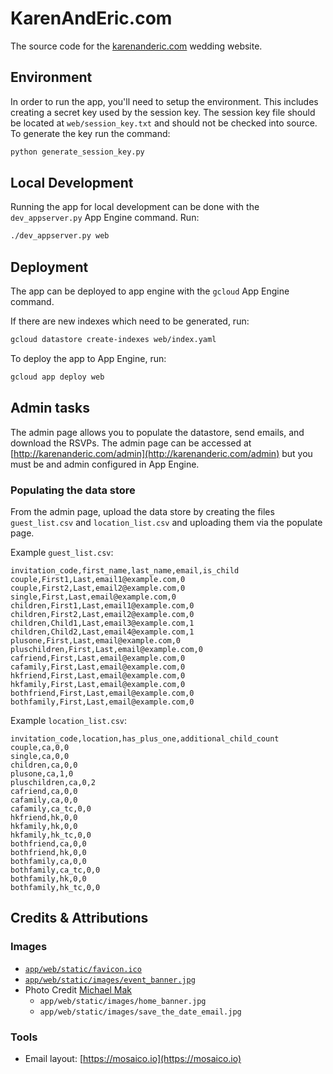 # KarenAndEric.com

The source code for the [karenanderic.com](https://karenanderic.com) wedding
website.

## Environment

In order to run the app, you'll need to setup the environment. This includes
creating a secret key used by the session key. The session key file should be
located at `web/session_key.txt` and should not be checked into source. To
generate the key run the command:

```sh
python generate_session_key.py
```

## Local Development

Running the app for local development can be done with the `dev_appserver.py`
App Engine command. Run:

```sh
./dev_appserver.py web
```

## Deployment

The app can be deployed to app engine with the `gcloud` App Engine command.

If there are new indexes which need to be generated, run:

```sh
gcloud datastore create-indexes web/index.yaml
```

To deploy the app to App Engine, run:

```sh
gcloud app deploy web
```

## Admin tasks

The admin page allows you to populate the datastore, send emails, and download
the RSVPs. The admin page can be accessed at
[http://karenanderic.com/admin](http://karenanderic.com/admin) but you must be
and admin configured in App Engine.

### Populating the data store

From the admin page, upload the data store by creating the files
`guest_list.csv` and `location_list.csv` and uploading them via the populate
page.

Example `guest_list.csv`:

```csv
invitation_code,first_name,last_name,email,is_child
couple,First1,Last,email1@example.com,0
couple,First2,Last,email2@example.com,0
single,First,Last,email@example.com,0
children,First1,Last,email1@example.com,0
children,First2,Last,email2@example.com,0
children,Child1,Last,email3@example.com,1
children,Child2,Last,email4@example.com,1
plusone,First,Last,email@example.com,0
pluschildren,First,Last,email@example.com,0
cafriend,First,Last,email@example.com,0
cafamily,First,Last,email@example.com,0
hkfriend,First,Last,email@example.com,0
hkfamily,First,Last,email@example.com,0
bothfriend,First,Last,email@example.com,0
bothfamily,First,Last,email@example.com,0
```

Example `location_list.csv`:

```csv
invitation_code,location,has_plus_one,additional_child_count
couple,ca,0,0
single,ca,0,0
children,ca,0,0
plusone,ca,1,0
pluschildren,ca,0,2
cafriend,ca,0,0
cafamily,ca,0,0
cafamily,ca_tc,0,0
hkfriend,hk,0,0
hkfamily,hk,0,0
hkfamily,hk_tc,0,0
bothfriend,ca,0,0
bothfriend,hk,0,0
bothfamily,ca,0,0
bothfamily,ca_tc,0,0
bothfamily,hk,0,0
bothfamily,hk_tc,0,0
```

## Credits & Attributions

### Images

*   [`app/web/static/favicon.ico`](https://www.freefavicon.com/freefavicons/people/iconinfo/wedding-couple-152-182970.html)
*   [`app/web/static/images/event_banner.jpg`](https://pxhere.com/en/photo/489871)
*   Photo Credit [Michael Mak](http://www.michaelmak.co/)
    *   `app/web/static/images/home_banner.jpg`
    *   `app/web/static/images/save_the_date_email.jpg`

### Tools

*   Email layout: [https://mosaico.io](https://mosaico.io)
